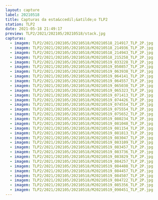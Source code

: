 ```yaml
---
layout: capture
label: 20210518
title: Capturas da esta&ccedil;&atilde;o TLP2
station: TLP2
date: 2021-05-18 21:49:17
preview: TLP2/2021/202105/20210518/stack.jpg
capturas:
  - imagem: TLP2/2021/202105/20210518/M20210518_214917_TLP_2P.jpg
  - imagem: TLP2/2021/202105/20210518/M20210518_214936_TLP_2P.jpg
  - imagem: TLP2/2021/202105/20210518/M20210518_214943_TLP_2P.jpg
  - imagem: TLP2/2021/202105/20210518/M20210518_215258_TLP_2P.jpg
  - imagem: TLP2/2021/202105/20210518/M20210519_033228_TLP_2P.jpg
  - imagem: TLP2/2021/202105/20210518/M20210519_050857_TLP_2P.jpg
  - imagem: TLP2/2021/202105/20210518/M20210519_063938_TLP_2P.jpg
  - imagem: TLP2/2021/202105/20210518/M20210519_064141_TLP_2P.jpg
  - imagem: TLP2/2021/202105/20210518/M20210519_064557_TLP_2P.jpg
  - imagem: TLP2/2021/202105/20210518/M20210519_065030_TLP_2P.jpg
  - imagem: TLP2/2021/202105/20210518/M20210519_065323_TLP_2P.jpg
  - imagem: TLP2/2021/202105/20210518/M20210519_071413_TLP_2P.jpg
  - imagem: TLP2/2021/202105/20210518/M20210519_074426_TLP_2P.jpg
  - imagem: TLP2/2021/202105/20210518/M20210519_074554_TLP_2P.jpg
  - imagem: TLP2/2021/202105/20210518/M20210519_075554_TLP_2P.jpg
  - imagem: TLP2/2021/202105/20210518/M20210519_075652_TLP_2P.jpg
  - imagem: TLP2/2021/202105/20210518/M20210519_080234_TLP_2P.jpg
  - imagem: TLP2/2021/202105/20210518/M20210519_081048_TLP_2P.jpg
  - imagem: TLP2/2021/202105/20210518/M20210519_081154_TLP_2P.jpg
  - imagem: TLP2/2021/202105/20210518/M20210519_081813_TLP_2P.jpg
  - imagem: TLP2/2021/202105/20210518/M20210519_083047_TLP_2P.jpg
  - imagem: TLP2/2021/202105/20210518/M20210519_083109_TLP_2P.jpg
  - imagem: TLP2/2021/202105/20210518/M20210519_083457_TLP_2P.jpg
  - imagem: TLP2/2021/202105/20210518/M20210519_083736_TLP_2P.jpg
  - imagem: TLP2/2021/202105/20210518/M20210519_083829_TLP_2P.jpg
  - imagem: TLP2/2021/202105/20210518/M20210519_084257_TLP_2P.jpg
  - imagem: TLP2/2021/202105/20210518/M20210519_084408_TLP_2P.jpg
  - imagem: TLP2/2021/202105/20210518/M20210519_084457_TLP_2P.jpg
  - imagem: TLP2/2021/202105/20210518/M20210519_084507_TLP_2P.jpg
  - imagem: TLP2/2021/202105/20210518/M20210519_084722_TLP_2P.jpg
  - imagem: TLP2/2021/202105/20210518/M20210519_085356_TLP_2P.jpg
  - imagem: TLP2/2021/202105/20210518/M20210519_090451_TLP_2P.jpg
---
```

